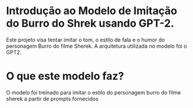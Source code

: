 # Introdução ao Modelo de Imitação do Burro do Shrek usando GPT-2.
  Este projeto visa tentar imitar o tom, o estilo de fala e o humor do personagem Burro do filme Sherek.
  A arquitetura utilizada no modelo foi o GPT2. 

# O que este modelo faz?
  O modelo foi treinado para imitar o estilo do personagem burro do filme sherek a partir de prompts fornecidos



